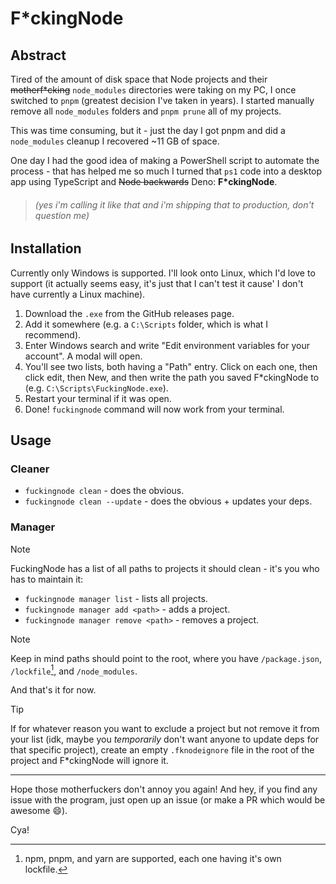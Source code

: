# F*ckingNode

## Abstract

Tired of the amount of disk space that Node projects and their ~~motherf*cking~~ `node_modules` directories were taking on my PC, I once switched to `pnpm` (greatest decision I've taken in years). I started manually remove all `node_modules` folders and `pnpm prune` all of my projects.

This was time consuming, but it - just the day I got pnpm and did a `node_modules` cleanup I recovered ~11 GB of space.

One day I had the good idea of making a PowerShell script to automate the process - that has helped me so much I turned that `ps1` code into a desktop app using TypeScript and ~~Node backwards~~ Deno: **F*ckingNode**.
<!-- markdownlint-disable-next-line -->
> ###### (yes i'm calling it like that and i'm shipping that to production, don't question me)

## Installation

Currently only Windows is supported. I'll look onto Linux, which I'd love to support (it actually seems easy, it's just that I can't test it cause' I don't have currently a Linux machine).

1. Download the `.exe` from the GitHub releases page.
2. Add it somewhere (e.g. a `C:\Scripts` folder, which is what I recommend).
3. Enter Windows search and write "Edit environment variables for your account". A modal will open.
4. You'll see two lists, both having a "Path" entry. Click on each one, then click edit, then New, and then write the path you saved F*ckingNode to (e.g. `C:\Scripts\FuckingNode.exe`).
5. Restart your terminal if it was open.
6. Done! `fuckingnode` command will now work from your terminal.

## Usage

### Cleaner

- `fuckingnode clean` - does the obvious.
- `fuckingnode clean --update` - does the obvious + updates your deps.

### Manager

> [!NOTE]
> FuckingNode has a list of all paths to projects it should clean - it's you who has to maintain it:

- `fuckingnode manager list` - lists all projects.
- `fuckingnode manager add <path>` - adds a project.
- `fuckingnode manager remove <path>` - removes a project.

> [!NOTE]
> Keep in mind paths should point to the root, where you have `/package.json`, `/lockfile`[^1], and `/node_modules`.

And that's it for now.

> [!TIP]
> If for whatever reason you want to exclude a project but not remove it from your list (idk, maybe you _temporarily_ don't want anyone to update deps for that specific project), create an empty `.fknodeignore` file in the root of the project and F*ckingNode will ignore it.

---

Hope those motherfuckers don't annoy you again! And hey, if you find any issue with the program, just open up an issue (or make a PR which would be awesome :smile:).

Cya!

[^1]: npm, pnpm, and yarn are supported, each one having it's own lockfile.
